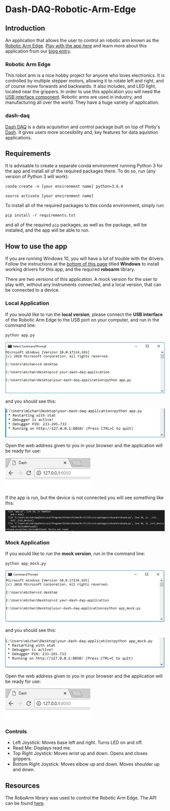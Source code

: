 # Dash-DAQ-Robotic-Arm-Edge

## Introduction
An application that allows the user to control an robotic arm known as the [Robotic Arm Edge](https://www.adafruit.com/product/548). [Play with the app here](https://dash-gallery.plotly.host/dash-daq-robotic-arm) and learn more about this application from our [blog entry](https://www.dashdaq.io/control-a-robotic-arm-in-python). 


### Robotic Arm Edge
This robot arm is a nice hobby project for anyone who loves electronics. It is controlled by multiple stepper motors, allowing it to rotate left and right, and of course move forwards and backwards. It also includes, and LED light, located near the grippers. In order to use this application you will need the [USB interface component](https://www.robotshop.com/ca/en/owi-usb-interface-for-robotic-arm-edge.html). Robotic arms are used in industry, and manufacturing all over the world. They have a huge variety of application.


### dash-daq
[Dash DAQ](http://dash-daq.netlify.com/#about) is a data acquisition and control package built on top of Plotly's [Dash](https://plot.ly/products/dash/). It gives users more accesibility and, key features for data aquistion applications.


## Requirements
It is advisable	to create a separate conda environment running Python 3 for the app and install all of the required packages there. To do so, run (any version of Python 3 will work):

```
conda create -n	[your environment name] python=3.6.4
```
```
source activate [your environment name]
```

To install all of the required packages to this conda environment, simply run:

```
pip install -r requirements.txt

```

and all of the required `pip` packages, as well as the package, will be installed, and the app will be able to run.
 
## How to use the app
If you are running Windows 10, you will have a lot of trouble with the drivers. Follow the instructions at the [bottom of this page](https://github.com/artmg/MuGammaPi/wiki/Robotic-Arm) titled **Windows** to install working drivers for this app, and the required **roboarm** library.

There are two versions of this application. A mock version for the user to play with, without any instruments connected, and a local version, that can be connected to a device.

### Local Application
If you would like to run the **local version**, please connect the **USB interface** of the Robotic Arm Edge to the USB port on your computer, and run in the command line:

``` 
python app.py
```
![changefail](screenshots/pythonapp.jpg)

and you should see this:

![changefail](screenshots/runapp.JPG)

Open the web address given to you in your browser and the application will be ready for use:

![changefail](screenshots/openport.JPG)

If the app is run, but the device is not connected you will see something like this:

![changefail](screenshots/Capture.JPG)


### Mock Application
If you would like to run the **mock version**, run in the command line:

```
python app_mock.py 
```

![changefail](screenshots/pythonapp_mock.jpg)

and you should see this:

![changefail](screenshots/runmock.JPG)

Open the web address given to you in your browser and the application will be ready for use:

![changefail](screenshots/openport.JPG)

### Controls
* Left Joystick: Moves base left and right. Turns LED on and off.
* Read Me: Displays read me.
* Top Right Joystick: Moves wrist up and down. Opens and closes grippers.
* Bottom Right Joystick: Moves elbow up and down. Moves shoulder up and down.

## Resources
The RoboArm library was used to control the Robotic Arm Edge. The API can be found [here](https://github.com/nvbn/roboarm).

